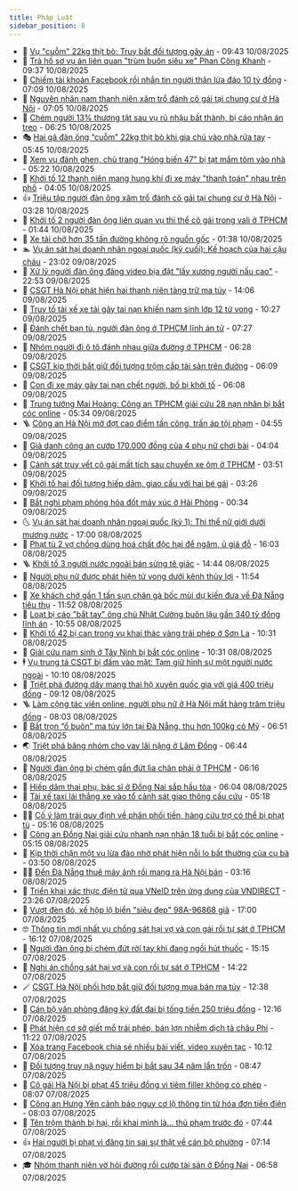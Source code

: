 ```yaml
---
title: Pháp Luật
sidebar_position: 8
---
```


<!-- dantri-phap-luat:START -->
- 🌊 [Vụ &quot;cuỗm&quot; 22kg thịt bò: Truy bắt đối tượng gây án](https://dantri.com.vn/phap-luat/vu-cuom-22kg-thit-bo-truy-bat-doi-tuong-gay-an-20250810163011849.htm) - 09:43 10/08/2025
- 🐲 [Trả hồ sơ vụ án liên quan &quot;trùm buôn siêu xe&quot; Phan Công Khanh](https://dantri.com.vn/phap-luat/tra-ho-so-vu-an-lien-quan-trum-buon-sieu-xe-phan-cong-khanh-20250810162638507.htm) - 09:37 10/08/2025
- 🌁 [Chiếm tài khoản Facebook rồi nhắn tin người thân lừa đảo 10 tỷ đồng](https://dantri.com.vn/phap-luat/chiem-tai-khoan-facebook-roi-nhan-tin-nguoi-than-lua-dao-10-ty-dong-20250810111456245.htm) - 07:09 10/08/2025
- 🎃 [Nguyên nhân nam thanh niên xăm trổ đánh cô gái tại chung cư ở Hà Nội](https://dantri.com.vn/phap-luat/nguyen-nhan-nam-thanh-nien-xam-tro-danh-co-gai-tai-chung-cu-o-ha-noi-20250810140219825.htm) - 07:05 10/08/2025
- 🦅 [Chém người 13% thương tật sau vụ rủ nhậu bất thành, bị cáo nhận án treo](https://dantri.com.vn/phap-luat/chem-nguoi-13-thuong-tat-sau-vu-ru-nhau-bat-thanh-bi-cao-nhan-an-treo-20250810130038814.htm) - 06:25 10/08/2025
- 🎭 [Hai gã đàn ông “cuỗm” 22kg thịt bò khi gia chủ vào nhà rửa tay](https://dantri.com.vn/phap-luat/hai-ga-dan-ong-cuom-22kg-thit-bo-khi-gia-chu-vao-nha-rua-tay-20250810122330908.htm) - 05:45 10/08/2025
- 🤗 [Xem vụ đánh ghen, chủ trang &quot;Hóng biến 47&quot; bị tạt mắm tôm vào nhà](https://dantri.com.vn/phap-luat/xem-vu-danh-ghen-chu-trang-hong-bien-47-bi-tat-mam-tom-vao-nha-20250810114847717.htm) - 05:22 10/08/2025
- 🚀 [Khởi tố 12 thanh niên mang hung khí đi xe máy &quot;thanh toán&quot; nhau trên phố](https://dantri.com.vn/phap-luat/khoi-to-12-thanh-nien-mang-hung-khi-di-xe-may-thanh-toan-nhau-tren-pho-20250810105836457.htm) - 04:05 10/08/2025
- 👍 [Triệu tập người đàn ông xăm trổ đánh cô gái tại chung cư ở Hà Nội](https://dantri.com.vn/phap-luat/trieu-tap-nguoi-dan-ong-xam-tro-danh-co-gai-tai-chung-cu-o-ha-noi-20250810102651975.htm) - 03:28 10/08/2025
- 🧐 [Khởi tố 2 người đàn ông liên quan vụ thi thể cô gái trong vali ở TPHCM](https://dantri.com.vn/phap-luat/khoi-to-2-nguoi-dan-ong-lien-quan-vu-thi-the-co-gai-trong-vali-o-tphcm-20250810083302571.htm) - 01:44 10/08/2025
- 🫶 [Xe tải chở hơn 35 tấn đường không rõ nguồn gốc](https://dantri.com.vn/phap-luat/xe-tai-cho-hon-35-tan-duong-khong-ro-nguon-goc-20250810080305609.htm) - 01:38 10/08/2025
- 🏊 [Vụ án sát hại doanh nhân ngoại quốc &lpar;kỳ cuối&rpar;: Kế hoạch của hai cậu cháu](https://dantri.com.vn/phap-luat/vu-an-sat-hai-doanh-nhan-ngoai-quoc-ky-cuoi-ke-hoach-cua-hai-cau-chau-20250809225558361.htm) - 23:02 09/08/2025
- 🌋 [Xử lý người đàn ông đăng video bịa đặt &quot;lấy xương người nấu cao&quot;](https://dantri.com.vn/phap-luat/xu-ly-nguoi-dan-ong-dang-video-bia-dat-lay-xuong-nguoi-nau-cao-20250809223734057.htm) - 22:53 09/08/2025
- 👹 [CSGT Hà Nội phát hiện hai thanh niên tàng trữ ma túy](https://dantri.com.vn/phap-luat/csgt-ha-noi-phat-hien-hai-thanh-nien-tang-tru-ma-tuy-20250809205332270.htm) - 14:06 09/08/2025
- 🫣 [Truy tố tài xế xe tải gây tai nạn khiến nam sinh lớp 12 tử vong](https://dantri.com.vn/phap-luat/truy-to-tai-xe-xe-tai-gay-tai-nan-khien-nam-sinh-lop-12-tu-vong-20250809163245518.htm) - 10:27 09/08/2025
- 🎃 [Đánh chết bạn tù, người đàn ông ở TPHCM lĩnh án tử](https://dantri.com.vn/phap-luat/danh-chet-ban-tu-nguoi-dan-ong-o-tphcm-linh-an-tu-20250808110405451.htm) - 07:27 09/08/2025
- 🌝 [Nhóm người đi ô tô đánh nhau giữa đường ở TPHCM](https://dantri.com.vn/phap-luat/nhom-nguoi-di-o-to-danh-nhau-giua-duong-o-tphcm-20250809124605066.htm) - 06:28 09/08/2025
- 🚀 [CSGT kịp thời bắt giữ đối tượng trộm cắp tài sản trên đường](https://dantri.com.vn/phap-luat/csgt-kip-thoi-bat-giu-doi-tuong-trom-cap-tai-san-tren-duong-20250809122607928.htm) - 06:09 09/08/2025
- 🥷 [Con đi xe máy gây tai nạn chết người, bố bị khởi tố](https://dantri.com.vn/phap-luat/con-di-xe-may-gay-tai-nan-chet-nguoi-bo-bi-khoi-to-20250809121841548.htm) - 06:08 09/08/2025
- 👺 [Trung tướng Mai Hoàng: Công an TPHCM giải cứu 28 nạn nhân bị bắt cóc online](https://dantri.com.vn/phap-luat/trung-tuong-mai-hoang-cong-an-tphcm-giai-cuu-28-nan-nhan-bi-bat-coc-online-20250809095407355.htm) - 05:34 09/08/2025
- 🪜 [Công an Hà Nội mở đợt cao điểm tấn công, trấn áp tội phạm](https://dantri.com.vn/phap-luat/cong-an-ha-noi-mo-dot-cao-diem-tan-cong-tran-ap-toi-pham-20250809111052097.htm) - 04:55 09/08/2025
- 🦄 [Giả danh công an cướp 170.000 đồng của 4 phụ nữ chơi bài](https://dantri.com.vn/phap-luat/gia-danh-cong-an-cuop-170000-dong-cua-4-phu-nu-choi-bai-20250809102502616.htm) - 04:04 09/08/2025
- 🦍 [Cảnh sát truy vết cô gái mất tích sau chuyến xe ôm ở TPHCM](https://dantri.com.vn/phap-luat/canh-sat-truy-vet-co-gai-mat-tich-sau-chuyen-xe-om-o-tphcm-20250809102857831.htm) - 03:51 09/08/2025
- 🌁 [Khởi tố hai đối tượng hiếp dâm, giao cấu với hai bé gái](https://dantri.com.vn/phap-luat/khoi-to-hai-doi-tuong-hiep-dam-giao-cau-voi-hai-be-gai-20250809101951421.htm) - 03:26 09/08/2025
- 💯 [Bắt nghi phạm phóng hỏa đốt máy xúc ở Hải Phòng](https://dantri.com.vn/phap-luat/bat-nghi-pham-phong-hoa-dot-may-xuc-o-hai-phong-20250809070125050.htm) - 00:34 09/08/2025
- 🌜 [Vụ án sát hại doanh nhân ngoại quốc &lpar;kỳ 1&rpar;: Thi thể nữ giới dưới mương nước](https://dantri.com.vn/phap-luat/vu-an-sat-hai-doanh-nhan-ngoai-quoc-ky-1-thi-the-nu-gioi-duoi-muong-nuoc-20250808220825899.htm) - 17:00 08/08/2025
- 👹 [Phạt tù 2 vợ chồng dùng hoá chất độc hại để ngâm, ủ giá đỗ](https://dantri.com.vn/phap-luat/phat-tu-2-vo-chong-dung-hoa-chat-doc-hai-de-ngam-u-gia-do-20250808225454370.htm) - 16:03 08/08/2025
- 🪜 [Khởi tố 3 người nước ngoài bán sừng tê giác](https://dantri.com.vn/phap-luat/khoi-to-3-nguoi-nuoc-ngoai-ban-sung-te-giac-20250808210232505.htm) - 14:44 08/08/2025
- 🦩 [Người phụ nữ được phát hiện tử vong dưới kênh thủy lợi](https://dantri.com.vn/phap-luat/nguoi-phu-nu-duoc-phat-hien-tu-vong-duoi-kenh-thuy-loi-20250808182448523.htm) - 11:54 08/08/2025
- 💂 [Xe khách chở gần 1 tấn sụn chân gà bốc mùi dự kiến đưa về Đà Nẵng tiêu thụ](https://dantri.com.vn/phap-luat/xe-khach-cho-gan-1-tan-sun-chan-ga-boc-mui-du-kien-dua-ve-da-nang-tieu-thu-20250808182306836.htm) - 11:52 08/08/2025
- 💃 [Loạt bị cáo &quot;bắt tay&quot; ông chủ Nhật Cường buôn lậu gần 340 tỷ đồng lĩnh án](https://dantri.com.vn/phap-luat/loat-bi-cao-bat-tay-ong-chu-nhat-cuong-buon-lau-gan-340-ty-dong-linh-an-20250808174114319.htm) - 10:55 08/08/2025
- 🧐 [Khởi tố 42 bị can trong vụ khai thác vàng trái phép ở Sơn La](https://dantri.com.vn/phap-luat/khoi-to-42-bi-can-trong-vu-khai-thac-vang-trai-phep-o-son-la-20250808170534387.htm) - 10:31 08/08/2025
- 🤗 [Giải cứu nam sinh ở Tây Ninh bị bắt cóc online](https://dantri.com.vn/phap-luat/giai-cuu-nam-sinh-o-tay-ninh-bi-bat-coc-online-20250808165039374.htm) - 10:31 08/08/2025
- 🕴 [Vụ trung tá CSGT bị đấm vào mặt: Tạm giữ hình sự một người nước ngoài](https://dantri.com.vn/phap-luat/vu-trung-ta-csgt-bi-dam-vao-mat-tam-giu-hinh-su-mot-nguoi-nuoc-ngoai-20250808164816784.htm) - 10:10 08/08/2025
- 🐎 [Triệt phá đường dây mang thai hộ xuyên quốc gia với giá 400 triệu đồng](https://dantri.com.vn/phap-luat/triet-pha-duong-day-mang-thai-ho-xuyen-quoc-gia-voi-gia-400-trieu-dong-20250808160256535.htm) - 09:12 08/08/2025
- 🪜 [Làm cộng tác viên online, người phụ nữ ở Hà Nội mất hàng trăm triệu đồng](https://dantri.com.vn/phap-luat/lam-cong-tac-vien-online-nguoi-phu-nu-o-ha-noi-mat-hang-tram-trieu-dong-20250808144028311.htm) - 08:03 08/08/2025
- 🤭 [Bắt trọn “ổ buôn” ma túy lớn tại Đà Nẵng, thu hơn 100kg cỏ Mỹ](https://dantri.com.vn/phap-luat/bat-tron-o-buon-ma-tuy-lon-tai-da-nang-thu-hon-100kg-co-my-20250808133641898.htm) - 06:51 08/08/2025
- 🌏 [Triệt phá băng nhóm cho vay lãi nặng ở Lâm Đồng](https://dantri.com.vn/phap-luat/triet-pha-bang-nhom-cho-vay-lai-nang-o-lam-dong-20250808130517031.htm) - 06:44 08/08/2025
- 🎃 [Người đàn ông bị chém gần đứt lìa chân phải ở TPHCM](https://dantri.com.vn/phap-luat/nguoi-dan-ong-bi-chem-gan-dut-lia-chan-phai-o-tphcm-20250808125731364.htm) - 06:16 08/08/2025
- 🗽 [Hiếp dâm thai phụ, bác sĩ ở Đồng Nai sắp hầu tòa](https://dantri.com.vn/phap-luat/hiep-dam-thai-phu-bac-si-o-dong-nai-sap-hau-toa-20250808114305002.htm) - 06:04 08/08/2025
- 🌁 [Tài xế taxi lái thẳng xe vào tổ cảnh sát giao thông cầu cứu](https://dantri.com.vn/phap-luat/tai-xe-taxi-lai-thang-xe-vao-to-canh-sat-giao-thong-cau-cuu-20250808120006421.htm) - 05:18 08/08/2025
- 🧑‍💻 [Cố ý làm trái quy định về phân phối tiền, hàng cứu trợ có thể bị phạt tù](https://dantri.com.vn/phap-luat/co-y-lam-trai-quy-dinh-ve-phan-phoi-tien-hang-cuu-tro-co-the-bi-phat-tu-20250808115538025.htm) - 05:16 08/08/2025
- 🌮 [Công an Đồng Nai giải cứu nhanh nạn nhân 18 tuổi bị bắt cóc online](https://dantri.com.vn/phap-luat/cong-an-dong-nai-giai-cuu-nhanh-nan-nhan-18-tuoi-bi-bat-coc-online-20250808115322029.htm) - 05:15 08/08/2025
- 🤗 [Kịp thời chặn một vụ lừa đảo nhờ phát hiện nỗi lo bất thường của cụ bà](https://dantri.com.vn/phap-luat/kip-thoi-chan-mot-vu-lua-dao-nho-phat-hien-noi-lo-bat-thuong-cua-cu-ba-20250808101929379.htm) - 03:50 08/08/2025
- 👨‍🏫 [Đến Đà Nẵng thuê máy ảnh rồi mang ra Hà Nội bán](https://dantri.com.vn/phap-luat/den-da-nang-thue-may-anh-roi-mang-ra-ha-noi-ban-20250808095459917.htm) - 03:16 08/08/2025
- 🎉 [Triển khai xác thực điện tử qua VNeID trên ứng dụng của VNDIRECT](https://dantri.com.vn/phap-luat/trien-khai-xac-thuc-dien-tu-qua-vneid-tren-ung-dung-cua-vndirect-20250808004226674.htm) - 23:26 07/08/2025
- 🤗 [Vượt đèn đỏ, xế hộp lộ biển &quot;siêu đẹp&quot; 98A-96868 giả](https://dantri.com.vn/phap-luat/vuot-den-do-xe-hop-lo-bien-sieu-dep-98a-96868-gia-20250807232811151.htm) - 17:00 07/08/2025
- 🤓 [Thông tin mới nhất vụ chồng sát hại vợ và con gái rồi tự sát ở TPHCM](https://dantri.com.vn/phap-luat/thong-tin-moi-nhat-vu-chong-sat-hai-vo-va-con-gai-roi-tu-sat-o-tphcm-20250807225552991.htm) - 16:12 07/08/2025
- 👹 [Người đàn ông bị chém đứt rời tay khi đang ngồi hút thuốc](https://dantri.com.vn/phap-luat/nguoi-dan-ong-bi-chem-dut-roi-tay-khi-dang-ngoi-hut-thuoc-20250807220618332.htm) - 15:15 07/08/2025
- 🐘 [Nghi án chồng sát hại vợ và con rồi tự sát ở TPHCM](https://dantri.com.vn/phap-luat/nghi-an-chong-sat-hai-vo-va-con-roi-tu-sat-o-tphcm-20250807211634638.htm) - 14:22 07/08/2025
- 🪄 [CSGT Hà Nội phối hợp bắt giữ đối tượng mua bán ma túy](https://dantri.com.vn/phap-luat/csgt-ha-noi-phoi-hop-bat-giu-doi-tuong-mua-ban-ma-tuy-20250807192717348.htm) - 12:38 07/08/2025
- 💄 [Cán bộ văn phòng đăng ký đất đai bị tống tiền 250 triệu đồng](https://dantri.com.vn/phap-luat/can-bo-van-phong-dang-ky-dat-dai-bi-tong-tien-250-trieu-dong-20250807180006951.htm) - 12:16 07/08/2025
- 🐎 [Phát hiện cơ sở giết mổ trái phép, bán lợn nhiễm dịch tả châu Phi](https://dantri.com.vn/phap-luat/phat-hien-co-so-giet-mo-trai-phep-ban-lon-nhiem-dich-ta-chau-phi-20250807181335067.htm) - 11:22 07/08/2025
- 💯 [Xóa trang Facebook chia sẻ nhiều bài viết, video xuyên tạc](https://dantri.com.vn/phap-luat/xoa-trang-facebook-chia-se-nhieu-bai-viet-video-xuyen-tac-20250807170033660.htm) - 10:12 07/08/2025
- 💯 [Đối tượng truy nã nguy hiểm bị bắt sau 34 năm lẩn trốn](https://dantri.com.vn/phap-luat/doi-tuong-truy-na-nguy-hiem-bi-bat-sau-34-nam-lan-tron-20250807150551904.htm) - 08:47 07/08/2025
- 🌈 [Cô gái Hà Nội bị phạt 45 triệu đồng vì tiêm filler không có phép](https://dantri.com.vn/phap-luat/co-gai-ha-noi-bi-phat-45-trieu-dong-vi-tiem-filler-khong-co-phep-20250807143120980.htm) - 08:07 07/08/2025
- 🧠 [Công an Hưng Yên cảnh báo nguy cơ lộ thông tin từ hóa đơn tiền điện](https://dantri.com.vn/phap-luat/cong-an-hung-yen-canh-bao-nguy-co-lo-thong-tin-tu-hoa-don-tien-dien-20250807142715459.htm) - 08:03 07/08/2025
- 🌈 [Tên trộm thành bị hại, rồi khai mình là… thủ phạm trước đó](https://dantri.com.vn/phap-luat/ten-trom-thanh-bi-hai-roi-khai-minh-la-thu-pham-truoc-do-20250807142221348.htm) - 07:44 07/08/2025
- 👍 [Hai người bị phạt vì đăng tin sai sự thật về cán bộ phường](https://dantri.com.vn/phap-luat/hai-nguoi-bi-phat-vi-dang-tin-sai-su-that-ve-can-bo-phuong-20250807140824442.htm) - 07:14 07/08/2025
- 🎓 [Nhóm thanh niên vờ hỏi đường rồi cướp tài sản ở Đồng Nai](https://dantri.com.vn/phap-luat/nhom-thanh-nien-vo-hoi-duong-roi-cuop-tai-san-o-dong-nai-20250807132825521.htm) - 06:58 07/08/2025<!-- dantri-phap-luat:END -->
